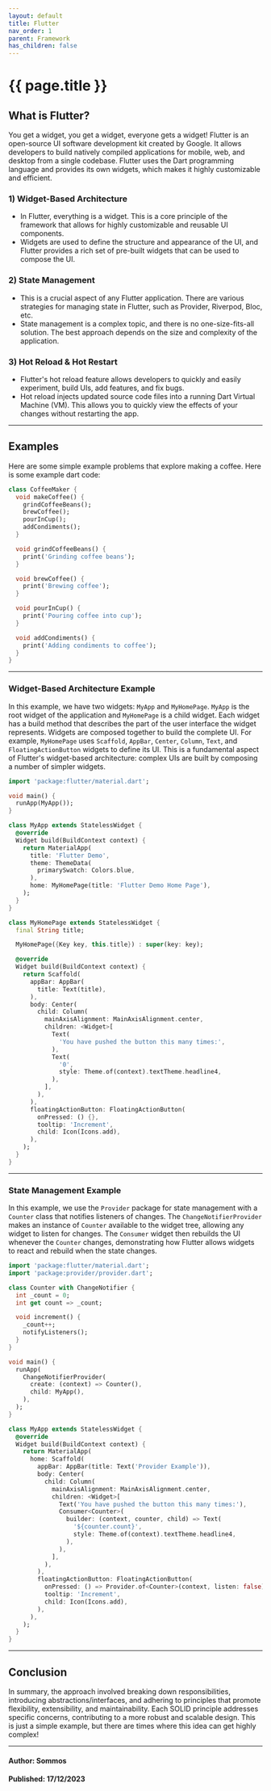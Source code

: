 ```yaml
---
layout: default
title: Flutter
nav_order: 1
parent: Framework
has_children: false
---
```


{{ page.title }}
======================

## What is Flutter?

You get a widget, you get a widget, everyone gets a widget!
Flutter is an open-source UI software development kit created by Google. It allows developers to build natively compiled applications for mobile, web, and desktop from a single codebase. Flutter uses the Dart programming language and provides its own widgets, which makes it highly customizable and efficient.

### 1) Widget-Based Architecture

- In Flutter, everything is a widget. This is a core principle of the framework that allows for highly customizable and reusable UI components.
- Widgets are used to define the structure and appearance of the UI, and Flutter provides a rich set of pre-built widgets that can be used to compose the UI.

### 2) State Management

- This is a crucial aspect of any Flutter application. There are various strategies for managing state in Flutter, such as Provider, Riverpod, Bloc, etc.
- State management is a complex topic, and there is no one-size-fits-all solution. The best approach depends on the size and complexity of the application.

### 3) Hot Reload & Hot Restart

- Flutter's hot reload feature allows developers to quickly and easily experiment, build UIs, add features, and fix bugs.
- Hot reload injects updated source code files into a running Dart Virtual Machine (VM). This allows you to quickly view the effects of your changes without restarting the app.

---

## Examples

Here are some simple example problems that explore making a coffee. Here is some example dart code:

```dart
class CoffeeMaker {
  void makeCoffee() {
    grindCoffeeBeans();
    brewCoffee();
    pourInCup();
    addCondiments();
  }

  void grindCoffeeBeans() {
    print('Grinding coffee beans');
  }

  void brewCoffee() {
    print('Brewing coffee');
  }

  void pourInCup() {
    print('Pouring coffee into cup');
  }

  void addCondiments() {
    print('Adding condiments to coffee');
  }
}
```

---

### Widget-Based Architecture Example

In this example, we have two widgets: `MyApp` and `MyHomePage`. `MyApp` is the root widget of the application and `MyHomePage` is a child widget. Each widget has a build method that describes the part of the user interface the widget represents. Widgets are composed together to build the complete UI. For example, `MyHomePage` uses `Scaffold`, `AppBar`, `Center`, `Column`, `Text`, and `FloatingActionButton` widgets to define its UI. This is a fundamental aspect of Flutter's widget-based architecture: complex UIs are built by composing a number of simpler widgets.

```dart
import 'package:flutter/material.dart';

void main() {
  runApp(MyApp());
}

class MyApp extends StatelessWidget {
  @override
  Widget build(BuildContext context) {
    return MaterialApp(
      title: 'Flutter Demo',
      theme: ThemeData(
        primarySwatch: Colors.blue,
      ),
      home: MyHomePage(title: 'Flutter Demo Home Page'),
    );
  }
}

class MyHomePage extends StatelessWidget {
  final String title;

  MyHomePage({Key key, this.title}) : super(key: key);

  @override
  Widget build(BuildContext context) {
    return Scaffold(
      appBar: AppBar(
        title: Text(title),
      ),
      body: Center(
        child: Column(
          mainAxisAlignment: MainAxisAlignment.center,
          children: <Widget>[
            Text(
              'You have pushed the button this many times:',
            ),
            Text(
              '0',
              style: Theme.of(context).textTheme.headline4,
            ),
          ],
        ),
      ),
      floatingActionButton: FloatingActionButton(
        onPressed: () {},
        tooltip: 'Increment',
        child: Icon(Icons.add),
      ),
    );
  }
}
```

---

### State Management Example

In this example, we use the `Provider` package for state management with a `Counter` class that notifies listeners of changes. The `ChangeNotifierProvider` makes an instance of `Counter` available to the widget tree, allowing any widget to listen for changes. The `Consumer` widget then rebuilds the UI whenever the `Counter` changes, demonstrating how Flutter allows widgets to react and rebuild when the state changes.

```dart
import 'package:flutter/material.dart';
import 'package:provider/provider.dart';

class Counter with ChangeNotifier {
  int _count = 0;
  int get count => _count;

  void increment() {
    _count++;
    notifyListeners();
  }
}

void main() {
  runApp(
    ChangeNotifierProvider(
      create: (context) => Counter(),
      child: MyApp(),
    ),
  );
}

class MyApp extends StatelessWidget {
  @override
  Widget build(BuildContext context) {
    return MaterialApp(
      home: Scaffold(
        appBar: AppBar(title: Text('Provider Example')),
        body: Center(
          child: Column(
            mainAxisAlignment: MainAxisAlignment.center,
            children: <Widget>[
              Text('You have pushed the button this many times:'),
              Consumer<Counter>(
                builder: (context, counter, child) => Text(
                  '${counter.count}',
                  style: Theme.of(context).textTheme.headline4,
                ),
              ),
            ],
          ),
        ),
        floatingActionButton: FloatingActionButton(
          onPressed: () => Provider.of<Counter>(context, listen: false).increment(),
          tooltip: 'Increment',
          child: Icon(Icons.add),
        ),
      ),
    );
  }
}
```

---

## Conclusion

In summary, the approach involved breaking down responsibilities, introducing abstractions/interfaces, and adhering to principles that promote flexibility, extensibility, and maintainability. Each SOLID principle addresses specific concerns, contributing to a more robust and scalable design. This is just a simple example, but there are times where this idea can get highly complex!

---

#### Author: Sommos

#### Published: 17/12/2023
